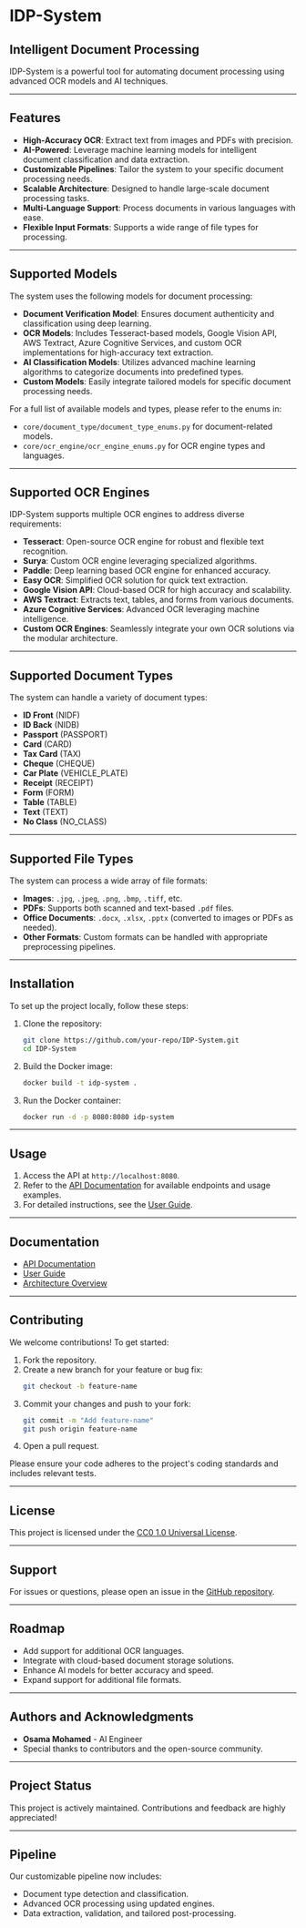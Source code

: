 # IDP-System

## Intelligent Document Processing

IDP-System is a powerful tool for automating document processing using advanced OCR models and AI techniques.

---

## Features

- **High-Accuracy OCR**: Extract text from images and PDFs with precision.
- **AI-Powered**: Leverage machine learning models for intelligent document classification and data extraction.
- **Customizable Pipelines**: Tailor the system to your specific document processing needs.
- **Scalable Architecture**: Designed to handle large-scale document processing tasks.
- **Multi-Language Support**: Process documents in various languages with ease.
- **Flexible Input Formats**: Supports a wide range of file types for processing.

---

## Supported Models

The system uses the following models for document processing:
- **Document Verification Model**: Ensures document authenticity and classification using deep learning.
- **OCR Models**: Includes Tesseract-based models, Google Vision API, AWS Textract, Azure Cognitive Services, and custom OCR implementations for high-accuracy text extraction.
- **AI Classification Models**: Utilizes advanced machine learning algorithms to categorize documents into predefined types.
- **Custom Models**: Easily integrate tailored models for specific document processing needs.

For a full list of available models and types, please refer to the enums in:
- `core/document_type/document_type_enums.py` for document-related models.
- `core/ocr_engine/ocr_engine_enums.py` for OCR engine types and languages.

---

## Supported OCR Engines

IDP-System supports multiple OCR engines to address diverse requirements:
- **Tesseract**: Open-source OCR engine for robust and flexible text recognition.
- **Surya**: Custom OCR engine leveraging specialized algorithms.
- **Paddle**: Deep learning based OCR engine for enhanced accuracy.
- **Easy OCR**: Simplified OCR solution for quick text extraction.
- **Google Vision API**: Cloud-based OCR for high accuracy and scalability.
- **AWS Textract**: Extracts text, tables, and forms from various documents.
- **Azure Cognitive Services**: Advanced OCR leveraging machine intelligence.
- **Custom OCR Engines**: Seamlessly integrate your own OCR solutions via the modular architecture.

---

## Supported Document Types

The system can handle a variety of document types:
- **ID Front** (NIDF)
- **ID Back** (NIDB)
- **Passport** (PASSPORT)
- **Card** (CARD)
- **Tax Card** (TAX)
- **Cheque** (CHEQUE)
- **Car Plate** (VEHICLE_PLATE)
- **Receipt** (RECEIPT)
- **Form** (FORM)
- **Table** (TABLE)
- **Text** (TEXT)
- **No Class** (NO_CLASS)

---

## Supported File Types

The system can process a wide array of file formats:
- **Images**: `.jpg`, `.jpeg`, `.png`, `.bmp`, `.tiff`, etc.
- **PDFs**: Supports both scanned and text-based `.pdf` files.
- **Office Documents**: `.docx`, `.xlsx`, `.pptx` (converted to images or PDFs as needed).
- **Other Formats**: Custom formats can be handled with appropriate preprocessing pipelines.

---

## Installation

To set up the project locally, follow these steps:

1. Clone the repository:
   ```bash
   git clone https://github.com/your-repo/IDP-System.git
   cd IDP-System
   ```

2. Build the Docker image:
   ```bash
   docker build -t idp-system .
   ```

3. Run the Docker container:
   ```bash
   docker run -d -p 8080:8080 idp-system
   ```

---

## Usage

1. Access the API at `http://localhost:8080`.
2. Refer to the [API Documentation](docs/api_docs.md) for available endpoints and usage examples.
3. For detailed instructions, see the [User Guide](docs/user_guide.md).

---

## Documentation

- [API Documentation](docs/api_docs.md)
- [User Guide](docs/user_guide.md)
- [Architecture Overview](docs/architecture.md)

---

## Contributing

We welcome contributions! To get started:

1. Fork the repository.
2. Create a new branch for your feature or bug fix:
   ```bash
   git checkout -b feature-name
   ```
3. Commit your changes and push to your fork:
   ```bash
   git commit -m "Add feature-name"
   git push origin feature-name
   ```
4. Open a pull request.

Please ensure your code adheres to the project's coding standards and includes relevant tests.

---

## License

This project is licensed under the [CC0 1.0 Universal License](LICENSE).

---

## Support

For issues or questions, please open an issue in the [GitHub repository](https://github.com/your-repo/IDP-System/issues).

---

## Roadmap

- Add support for additional OCR languages.
- Integrate with cloud-based document storage solutions.
- Enhance AI models for better accuracy and speed.
- Expand support for additional file formats.

---

## Authors and Acknowledgments

- **Osama Mohamed** - AI Engineer
- Special thanks to contributors and the open-source community.

---

## Project Status

This project is actively maintained. Contributions and feedback are highly appreciated!

---

## Pipeline

Our customizable pipeline now includes:
- Document type detection and classification.
- Advanced OCR processing using updated engines.
- Data extraction, validation, and tailored post-processing.
